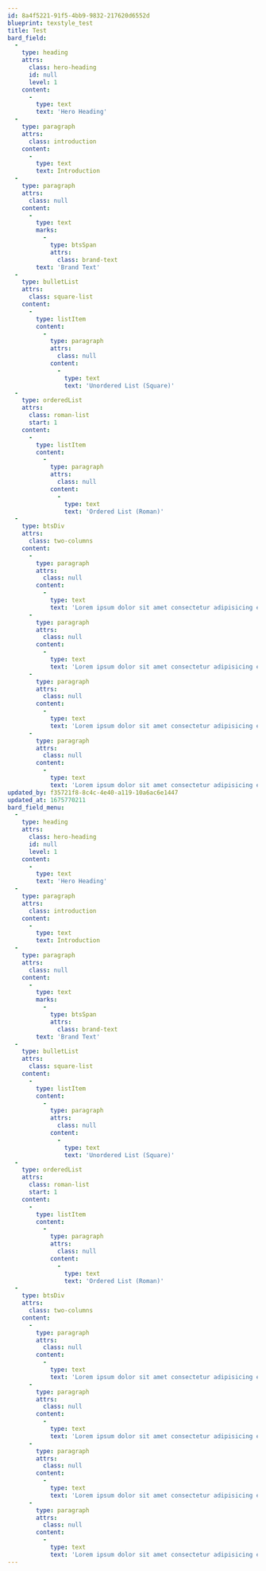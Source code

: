 ```yaml
---
id: 8a4f5221-91f5-4bb9-9832-217620d6552d
blueprint: texstyle_test
title: Test
bard_field:
  -
    type: heading
    attrs:
      class: hero-heading
      id: null
      level: 1
    content:
      -
        type: text
        text: 'Hero Heading'
  -
    type: paragraph
    attrs:
      class: introduction
    content:
      -
        type: text
        text: Introduction
  -
    type: paragraph
    attrs:
      class: null
    content:
      -
        type: text
        marks:
          -
            type: btsSpan
            attrs:
              class: brand-text
        text: 'Brand Text'
  -
    type: bulletList
    attrs:
      class: square-list
    content:
      -
        type: listItem
        content:
          -
            type: paragraph
            attrs:
              class: null
            content:
              -
                type: text
                text: 'Unordered List (Square)'
  -
    type: orderedList
    attrs:
      class: roman-list
      start: 1
    content:
      -
        type: listItem
        content:
          -
            type: paragraph
            attrs:
              class: null
            content:
              -
                type: text
                text: 'Ordered List (Roman)'
  -
    type: btsDiv
    attrs:
      class: two-columns
    content:
      -
        type: paragraph
        attrs:
          class: null
        content:
          -
            type: text
            text: 'Lorem ipsum dolor sit amet consectetur adipisicing elit. Expedita amet molestias culpa sapiente, et quos iste at praesentium assumenda vero modi fugiat tempore dolores nostrum, soluta eaque. Possimus, modi incidunt.'
      -
        type: paragraph
        attrs:
          class: null
        content:
          -
            type: text
            text: 'Lorem ipsum dolor sit amet consectetur adipisicing elit. Expedita amet molestias culpa sapiente, et quos iste at praesentium assumenda vero modi fugiat tempore dolores nostrum, soluta eaque. Possimus, modi incidunt.'
      -
        type: paragraph
        attrs:
          class: null
        content:
          -
            type: text
            text: 'Lorem ipsum dolor sit amet consectetur adipisicing elit. Expedita amet molestias culpa sapiente, et quos iste at praesentium assumenda vero modi fugiat tempore dolores nostrum, soluta eaque. Possimus, modi incidunt.'
      -
        type: paragraph
        attrs:
          class: null
        content:
          -
            type: text
            text: 'Lorem ipsum dolor sit amet consectetur adipisicing elit. Expedita amet molestias culpa sapiente, et quos iste at praesentium assumenda vero modi fugiat tempore dolores nostrum, soluta eaque. Possimus, modi incidunt.'
updated_by: f35721f8-8c4c-4e40-a119-10a6ac6e1447
updated_at: 1675770211
bard_field_menu:
  -
    type: heading
    attrs:
      class: hero-heading
      id: null
      level: 1
    content:
      -
        type: text
        text: 'Hero Heading'
  -
    type: paragraph
    attrs:
      class: introduction
    content:
      -
        type: text
        text: Introduction
  -
    type: paragraph
    attrs:
      class: null
    content:
      -
        type: text
        marks:
          -
            type: btsSpan
            attrs:
              class: brand-text
        text: 'Brand Text'
  -
    type: bulletList
    attrs:
      class: square-list
    content:
      -
        type: listItem
        content:
          -
            type: paragraph
            attrs:
              class: null
            content:
              -
                type: text
                text: 'Unordered List (Square)'
  -
    type: orderedList
    attrs:
      class: roman-list
      start: 1
    content:
      -
        type: listItem
        content:
          -
            type: paragraph
            attrs:
              class: null
            content:
              -
                type: text
                text: 'Ordered List (Roman)'
  -
    type: btsDiv
    attrs:
      class: two-columns
    content:
      -
        type: paragraph
        attrs:
          class: null
        content:
          -
            type: text
            text: 'Lorem ipsum dolor sit amet consectetur adipisicing elit. Expedita amet molestias culpa sapiente, et quos iste at praesentium assumenda vero modi fugiat tempore dolores nostrum, soluta eaque. Possimus, modi incidunt.'
      -
        type: paragraph
        attrs:
          class: null
        content:
          -
            type: text
            text: 'Lorem ipsum dolor sit amet consectetur adipisicing elit. Expedita amet molestias culpa sapiente, et quos iste at praesentium assumenda vero modi fugiat tempore dolores nostrum, soluta eaque. Possimus, modi incidunt.'
      -
        type: paragraph
        attrs:
          class: null
        content:
          -
            type: text
            text: 'Lorem ipsum dolor sit amet consectetur adipisicing elit. Expedita amet molestias culpa sapiente, et quos iste at praesentium assumenda vero modi fugiat tempore dolores nostrum, soluta eaque. Possimus, modi incidunt.'
      -
        type: paragraph
        attrs:
          class: null
        content:
          -
            type: text
            text: 'Lorem ipsum dolor sit amet consectetur adipisicing elit. Expedita amet molestias culpa sapiente, et quos iste at praesentium assumenda vero modi fugiat tempore dolores nostrum, soluta eaque. Possimus, modi incidunt.'
---
```

